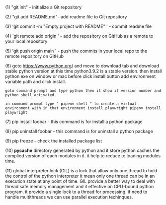 (1) "git init" - initialize a Git repository 

(2) "git add README.md"- add readme file to Git repository

(3) 'git commit -m "Empty project with README" ' - commit readme file 

(4) 'git remote add origin <remote url>' - add the repository on GitHub as a remote to your local  repository

(5) 'git push origin main ' - push the commits in your local repo to the remote repository on GitHub

(6) goto https://www.python.org/ and move to download tab and download stable python version at this time python3.9.2 is a stable version. then install python exe on window or mac before click install button add environment variable path and click install.

    goto command prompt and type python then it show it version number and python shell activated. 
    
    in command prompt type " pipenv shell " to create a virtual environment with in that environment install playwright pipenv install playwright  

(7) pip install foobar - this command is for install a python package 

(8) pip uninstall foobar - this command is for uninstall a python package

(9) pip freeze - check the installed package list 

(10) __pycache__ directory generated by python and it store python caches the complied version of each modules in it. it help to reduce to loading modules time. 

(11) global interpreter lock (GIL) is a lock that allow only one thread to hold the control of the python interpreter it mean only one thread can be in an execution state at any point of time. 
GIL provide a better way to deal with thread safe memory management and it effective on CPU-bound python program. it provide a single lock to a thread for processing. if need to handle multithreads we can use parallel execution techinques.
